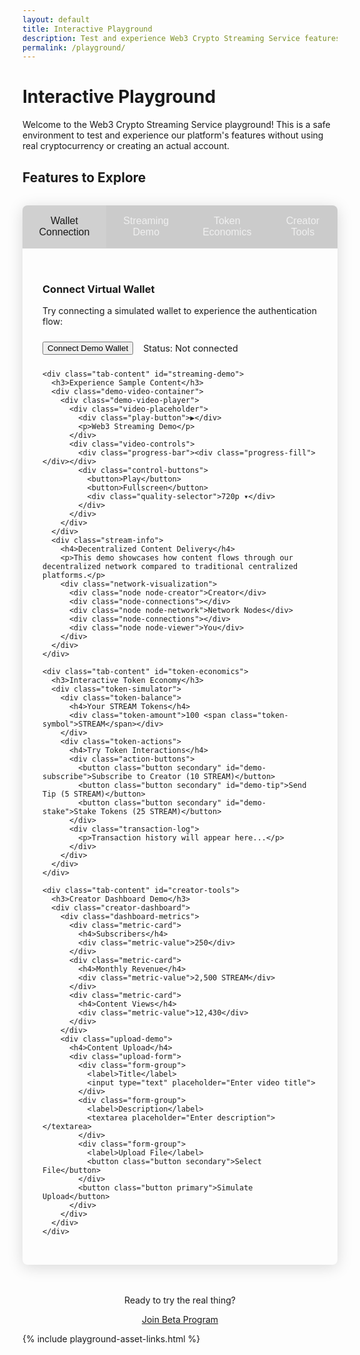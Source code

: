 ```yaml
---
layout: default
title: Interactive Playground
description: Test and experience Web3 Crypto Streaming Service features in a sandbox environment
permalink: /playground/
---
```


# Interactive Playground

Welcome to the Web3 Crypto Streaming Service playground! This is a safe environment to test and experience our platform's features without using real cryptocurrency or creating an actual account.

## Features to Explore

<div class="playground-container">
  <div class="playground-tabs">
    <button class="tab-button active" data-tab="wallet-connection">Wallet Connection</button>
    <button class="tab-button" data-tab="streaming-demo">Streaming Demo</button>
    <button class="tab-button" data-tab="token-economics">Token Economics</button>
    <button class="tab-button" data-tab="creator-tools">Creator Tools</button>
  </div>
  
  <div class="playground-content">
    <div class="tab-content active" id="wallet-connection">
      <h3>Connect Virtual Wallet</h3>
      <p>Try connecting a simulated wallet to experience the authentication flow:</p>
      <div class="demo-wallet-connect">
        <button class="button primary" id="demo-connect-wallet">Connect Demo Wallet</button>
        <div class="wallet-status" id="wallet-status">Status: Not connected</div>
      </div>
      <div class="virtual-address hidden" id="virtual-address">
        <p>Your demo wallet address:</p>
        <code>0x71C7656EC7ab88b098defB751B7401B5f6d8976F</code>
        <p><small>Note: This is a simulated wallet and does not interact with any blockchain</small></p>
      </div>
    </div>
    
    <div class="tab-content" id="streaming-demo">
      <h3>Experience Sample Content</h3>
      <div class="demo-video-container">
        <div class="demo-video-player">
          <div class="video-placeholder">
            <div class="play-button">▶</div>
            <p>Web3 Streaming Demo</p>
          </div>
          <div class="video-controls">
            <div class="progress-bar"><div class="progress-fill"></div></div>
            <div class="control-buttons">
              <button>Play</button>
              <button>Fullscreen</button>
              <div class="quality-selector">720p ▾</div>
            </div>
          </div>
        </div>
      </div>
      <div class="stream-info">
        <h4>Decentralized Content Delivery</h4>
        <p>This demo showcases how content flows through our decentralized network compared to traditional centralized platforms.</p>
        <div class="network-visualization">
          <div class="node node-creator">Creator</div>
          <div class="node-connections"></div>
          <div class="node node-network">Network Nodes</div>
          <div class="node-connections"></div>
          <div class="node node-viewer">You</div>
        </div>
      </div>
    </div>
    
    <div class="tab-content" id="token-economics">
      <h3>Interactive Token Economy</h3>
      <div class="token-simulator">
        <div class="token-balance">
          <h4>Your STREAM Tokens</h4>
          <div class="token-amount">100 <span class="token-symbol">STREAM</span></div>
        </div>
        <div class="token-actions">
          <h4>Try Token Interactions</h4>
          <div class="action-buttons">
            <button class="button secondary" id="demo-subscribe">Subscribe to Creator (10 STREAM)</button>
            <button class="button secondary" id="demo-tip">Send Tip (5 STREAM)</button>
            <button class="button secondary" id="demo-stake">Stake Tokens (25 STREAM)</button>
          </div>
          <div class="transaction-log">
            <p>Transaction history will appear here...</p>
          </div>
        </div>
      </div>
    </div>
    
    <div class="tab-content" id="creator-tools">
      <h3>Creator Dashboard Demo</h3>
      <div class="creator-dashboard">
        <div class="dashboard-metrics">
          <div class="metric-card">
            <h4>Subscribers</h4>
            <div class="metric-value">250</div>
          </div>
          <div class="metric-card">
            <h4>Monthly Revenue</h4>
            <div class="metric-value">2,500 STREAM</div>
          </div>
          <div class="metric-card">
            <h4>Content Views</h4>
            <div class="metric-value">12,430</div>
          </div>
        </div>
        <div class="upload-demo">
          <h4>Content Upload</h4>
          <div class="upload-form">
            <div class="form-group">
              <label>Title</label>
              <input type="text" placeholder="Enter video title">
            </div>
            <div class="form-group">
              <label>Description</label>
              <textarea placeholder="Enter description"></textarea>
            </div>
            <div class="form-group">
              <label>Upload File</label>
              <button class="button secondary">Select File</button>
            </div>
            <button class="button primary">Simulate Upload</button>
          </div>
        </div>
      </div>
    </div>
  </div>
</div>

<div class="playground-footer">
  <p>Ready to try the real thing?</p>
  <a href="#beta-signup" class="button primary">Join Beta Program</a>
</div>

<!-- Include the asset links -->
{% include playground-asset-links.html %}

<script>
document.addEventListener('DOMContentLoaded', function() {
  // Tab switching functionality
  const tabButtons = document.querySelectorAll('.tab-button');
  const tabContents = document.querySelectorAll('.tab-content');
  
  tabButtons.forEach(button => {
    button.addEventListener('click', () => {
      const tabId = button.getAttribute('data-tab');
      
      // Update active tab button
      tabButtons.forEach(btn => btn.classList.remove('active'));
      button.classList.add('active');
      
      // Update active tab content
      tabContents.forEach(content => content.classList.remove('active'));
      document.getElementById(tabId).classList.add('active');
    });
  });
  
  // Demo wallet connection
  const connectButton = document.getElementById('demo-connect-wallet');
  const walletStatus = document.getElementById('wallet-status');
  const virtualAddress = document.getElementById('virtual-address');
  
  connectButton.addEventListener('click', () => {
    connectButton.disabled = true;
    connectButton.textContent = 'Connecting...';
    
    setTimeout(() => {
      walletStatus.innerHTML = 'Status: <span style="color: #4CAF50;">Connected</span>';
      connectButton.textContent = 'Disconnect Wallet';
      virtualAddress.classList.remove('hidden');
      connectButton.disabled = false;
      
      connectButton.addEventListener('click', () => {
        walletStatus.innerHTML = 'Status: Not connected';
        connectButton.textContent = 'Connect Demo Wallet';
        virtualAddress.classList.add('hidden');
      }, { once: true });
    }, 1500);
  });
  
  // Token transaction simulation
  const transactionLog = document.querySelector('.transaction-log');
  let tokenBalance = 100;
  
  document.getElementById('demo-subscribe').addEventListener('click', () => {
    if (tokenBalance >= 10) {
      tokenBalance -= 10;
      updateTokenBalance();
      addTransactionLog('Subscribed to Creator Demo', '- 10 STREAM');
    } else {
      addTransactionLog('Insufficient tokens for subscription', 'Failed');
    }
  });
  
  document.getElementById('demo-tip').addEventListener('click', () => {
    if (tokenBalance >= 5) {
      tokenBalance -= 5;
      updateTokenBalance();
      addTransactionLog('Sent tip to Creator Demo', '- 5 STREAM');
    } else {
      addTransactionLog('Insufficient tokens for tip', 'Failed');
    }
  });
  
  document.getElementById('demo-stake').addEventListener('click', () => {
    if (tokenBalance >= 25) {
      tokenBalance -= 25;
      updateTokenBalance();
      addTransactionLog('Staked tokens for rewards', '- 25 STREAM');
      
      // Simulate staking rewards after 5 seconds
      setTimeout(() => {
        tokenBalance += 2;
        updateTokenBalance();
        addTransactionLog('Received staking reward', '+ 2 STREAM');
      }, 5000);
    } else {
      addTransactionLog('Insufficient tokens for staking', 'Failed');
    }
  });
  
  function updateTokenBalance() {
    document.querySelector('.token-amount').textContent = tokenBalance + ' STREAM';
  }
  
  function addTransactionLog(action, amount) {
    const logEntry = document.createElement('div');
    logEntry.className = 'tx-log-entry';
    logEntry.innerHTML = `<span class="tx-action">${action}</span><span class="tx-amount">${amount}</span>`;
    
    if (transactionLog.querySelector('p')) {
      transactionLog.innerHTML = '';
    }
    
    transactionLog.prepend(logEntry);
  }
});
</script>

<style>
.playground-container {
  background-color: rgba(255, 255, 255, 0.05);
  border-radius: 8px;
  overflow: hidden;
  margin: 2rem 0;
  box-shadow: 0 4px 24px rgba(0, 0, 0, 0.15);
}

.playground-tabs {
  display: flex;
  background-color: rgba(0, 0, 0, 0.2);
  border-bottom: 1px solid rgba(255, 255, 255, 0.1);
}

.tab-button {
  padding: 1rem 1.5rem;
  background: none;
  border: none;
  color: rgba(255, 255, 255, 0.7);
  cursor: pointer;
  font-size: 1rem;
  font-weight: 500;
  transition: all 0.3s ease;
}

.tab-button:hover {
  color: var(--secondary-light);
  background-color: rgba(255, 255, 255, 0.05);
}

.tab-button.active {
  color: var(--light-color);
  background-color: rgba(255, 255, 255, 0.1);
  border-bottom: 2px solid var(--secondary);
}

.playground-content {
  padding: 2rem;
}

.tab-content {
  display: none;
}

.tab-content.active {
  display: block;
}

/* Wallet connection demo */
.demo-wallet-connect {
  display: flex;
  align-items: center;
  gap: 1rem;
  margin: 1.5rem 0;
}

.wallet-status {
  font-size: 0.9rem;
  color: var(--text-muted-on-dark);
}

.virtual-address {
  background-color: rgba(0, 0, 0, 0.2);
  border-radius: 4px;
  padding: 1rem;
  margin-top: 1rem;
}

.virtual-address code {
  background-color: rgba(255, 255, 255, 0.1);
  padding: 0.25rem 0.5rem;
  border-radius: 4px;
  font-family: monospace;
}

.hidden {
  display: none;
}

/* Video player demo */
.demo-video-container {
  margin: 1.5rem 0;
}

.demo-video-player {
  width: 100%;
  background-color: #000;
  border-radius: 4px;
  overflow: hidden;
}

.video-placeholder {
  height: 300px;
  display: flex;
  flex-direction: column;
  justify-content: center;
  align-items: center;
  color: var(--light-color);
  background-color: #111;
}

.play-button {
  width: 60px;
  height: 60px;
  background-color: rgba(255, 255, 255, 0.1);
  border-radius: 50%;
  display: flex;
  align-items: center;
  justify-content: center;
  font-size: 24px;
  margin-bottom: 1rem;
  cursor: pointer;
  transition: all 0.3s ease;
}

.play-button:hover {
  background-color: var(--primary);
  transform: scale(1.1);
}

.video-controls {
  padding: 0.75rem;
  background-color: rgba(0, 0, 0, 0.8);
}

.progress-bar {
  height: 5px;
  background-color: rgba(255, 255, 255, 0.2);
  border-radius: 3px;
  margin-bottom: 0.5rem;
}

.progress-fill {
  width: 30%;
  height: 100%;
  background-color: var(--primary);
  border-radius: 3px;
}

.control-buttons {
  display: flex;
  align-items: center;
}

.control-buttons button {
  background-color: transparent;
  border: none;
  color: var(--light-color);
  padding: 0.25rem 0.5rem;
  margin-right: 0.5rem;
  font-size: 0.85rem;
  cursor: pointer;
}

.quality-selector {
  margin-left: auto;
  color: var(--light-color);
  font-size: 0.85rem;
}

.network-visualization {
  display: flex;
  align-items: center;
  justify-content: space-between;
  margin-top: 2rem;
}

.node {
  padding: 0.75rem 1rem;
  border-radius: 4px;
  font-weight: 500;
  text-align: center;
}

.node-creator {
  background-color: rgba(110, 69, 226, 0.2);
  border: 1px solid rgba(110, 69, 226, 0.3);
}

.node-network {
  background-color: rgba(0, 216, 255, 0.2);
  border: 1px solid rgba(0, 216, 255, 0.3);
}

.node-viewer {
  background-color: rgba(72, 187, 120, 0.2);
  border: 1px solid rgba(72, 187, 120, 0.3);
}

.node-connections {
  flex-grow: 1;
  height: 2px;
  background: linear-gradient(90deg, rgba(110, 69, 226, 0.5), rgba(0, 216, 255, 0.5), rgba(72, 187, 120, 0.5));
}

/* Token economy demo */
.token-simulator {
  display: flex;
  flex-direction: column;
  gap: 2rem;
}

.token-balance {
  background-color: rgba(0, 0, 0, 0.2);
  border-radius: 8px;
  padding: 1.5rem;
  text-align: center;
}

.token-amount {
  font-size: 2rem;
  font-weight: 700;
  color: var(--secondary);
  margin-top: 0.5rem;
}

.token-symbol {
  font-size: 1rem;
  opacity: 0.8;
}

.token-actions {
  background-color: rgba(0, 0, 0, 0.2);
  border-radius: 8px;
  padding: 1.5rem;
}

.action-buttons {
  display: flex;
  flex-wrap: wrap;
  gap: 1rem;
  margin-bottom: 1.5rem;
}

.transaction-log {
  background-color: rgba(0, 0, 0, 0.3);
  border-radius: 4px;
  padding: 1rem;
  height: 150px;
  overflow-y: auto;
  font-family: monospace;
  font-size: 0.9rem;
}

.tx-log-entry {
  display: flex;
  justify-content: space-between;
  padding: 0.5rem 0;
  border-bottom: 1px solid rgba(255, 255, 255, 0.05);
}

/* Creator dashboard demo */
.creator-dashboard {
  display: grid;
  grid-template-columns: 1fr;
  gap: 2rem;
}

.dashboard-metrics {
  display: grid;
  grid-template-columns: repeat(auto-fit, minmax(150px, 1fr));
  gap: 1rem;
}

.metric-card {
  background-color: rgba(0, 0, 0, 0.2);
  border-radius: 8px;
  padding: 1.5rem;
  text-align: center;
}

.metric-value {
  font-size: 1.8rem;
  font-weight: 700;
  color: var(--primary);
  margin-top: 0.5rem;
}

.upload-demo {
  background-color: rgba(0, 0, 0, 0.2);
  border-radius: 8px;
  padding: 1.5rem;
}

.upload-form {
  display: grid;
  gap: 1rem;
}

.form-group {
  display: flex;
  flex-direction: column;
  gap: 0.5rem;
}

.form-group label {
  font-size: 0.9rem;
  color: var(--text-muted-on-dark);
}

.form-group input, 
.form-group textarea {
  background-color: rgba(255, 255, 255, 0.1);
  border: 1px solid rgba(255, 255, 255, 0.2);
  border-radius: 4px;
  padding: 0.75rem;
  color: var(--light-color);
}

.form-group textarea {
  resize: vertical;
  min-height: 100px;
}

.playground-footer {
  text-align: center;
  margin-top: 3rem;
}

@media (min-width: 768px) {
  .creator-dashboard {
    grid-template-columns: 1fr 2fr;
  }
  
  .dashboard-metrics {
    grid-template-columns: 1fr;
  }
}

@media (max-width: 768px) {
  .playground-tabs {
    flex-wrap: wrap;
  }
  
  .tab-button {
    flex: 1 1 calc(50% - 2px);
    padding: 0.75rem 0.5rem;
    font-size: 0.9rem;
  }
  
  .action-buttons {
    flex-direction: column;
  }
}
</style>
